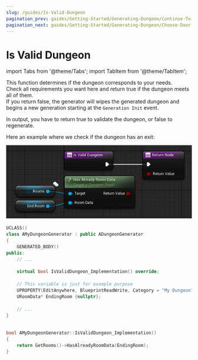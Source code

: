 ```yaml
---
slug: /guides/Is-Valid-Dungeon
pagination_prev: guides/Getting-Started/Generating-Dungeon/Continue-To-Add-Room
pagination_next: guides/Getting-Started/Generating-Dungeon/Choose-Door
---
```


# Is Valid Dungeon

<!-- BEGIN IMPORTS -->

import Tabs from '@theme/Tabs';
import TabItem from '@theme/TabItem';

<!-- END IMPORTS -->

This function determines if the dungeon corresponds to your needs.\
Check all requirements you want here and return true if the dungeon meets all of them.\
If you return false, the generator will wipes the generated dungeon and begins a new generation starting at the `Generation Init` event.

In output, you have to return true to validate the dungeon, or false to regenerate.

Here an example where we check if the dungeon has an exit:

<!-- [BEGIN TABS] Blueprint | C++ --> <Tabs>
<!-- [BEGIN TAB ITEM] Blueprint --> <TabItem value="bp" label="Blueprint" default>

![](../../Images/IsValidDungeon.jpg)

<!-- [END TAB ITEM] Blueprint --> </TabItem>
<!-- [BEGIN TAB ITEM] C++ --> <TabItem value="cpp" label="C++">

```cpp title="MyDungeonGenerator.h"
UCLASS()
class AMyDungeonGenerator : public ADungeonGenerator
{
    GENERATED_BODY()
public:
    // ...

    virtual bool IsValidDungeon_Implementation() override;

    // This variable is just for example purpose
    UPROPERTY(EditAnywhere, BlueprintReadWrite, Category = "My Dungeon")
    URoomData* EndingRoom {nullptr};

    // ...
}
```

```cpp title="MyDungeonGenerator.cpp"

bool AMyDungeonGenerator::IsValidDungeon_Implementation()
{
    return GetRooms()->HasAlreadyRoomData(EndingRoom);
}

```

<!-- [END TAB ITEM] C++ --> </TabItem>
<!-- [END TABS] Blueprint | C++ --> </Tabs>
